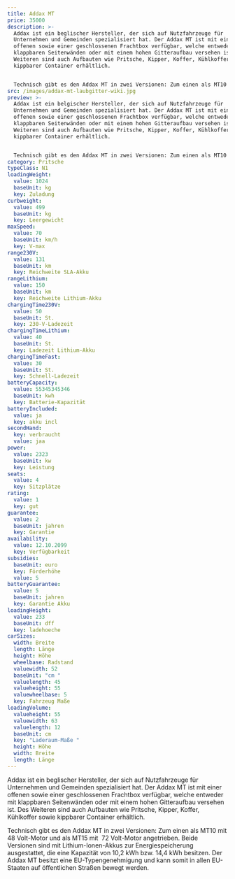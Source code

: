 ```yaml
---
title: Addax MT
price: 35000
description: >-
  Addax ist ein beglischer Hersteller, der sich auf Nutzfahrzeuge für
  Unternehmen und Gemeinden spezialisiert hat. Der Addax MT ist mit einer
  offenen sowie einer geschlossenen Frachtbox verfügbar, welche entweder mit
  klappbaren Seitenwänden oder mit einem hohen Gitteraufbau versehen ist. Des
  Weiteren sind auch Aufbauten wie Pritsche, Kipper, Koffer, Kühlkoffer sowie
  kippbarer Container erhältlich.


  Technisch gibt es den Addax MT in zwei Versionen: Zum einen als MT10 mit 48 Volt-Motor und als MT15 mit  72 Volt-Motor angetrieben. Beide Versionen sind mit Lithium-Ionen-Akkus zur Energiespeicherung ausgestattet, die eine Kapazität von 10,2 kWh bzw. 14,4 kWh besitzen. Der Addax MT besitzt eine EU-Typengenehmigung und kann somit in allen EU-Staaten auf öffentlichen Straßen bewegt werden.
src: /images/addax-mt-laubgitter-wiki.jpg
preview: >-
  Addax ist ein belgischer Hersteller, der sich auf Nutzfahrzeuge für
  Unternehmen und Gemeinden spezialisiert hat. Der Addax MT ist mit einer
  offenen sowie einer geschlossenen Frachtbox verfügbar, welche entweder mit
  klappbaren Seitenwänden oder mit einem hohen Gitteraufbau versehen ist. Des
  Weiteren sind auch Aufbauten wie Pritsche, Kipper, Koffer, Kühlkoffer sowie
  kippbarer Container erhältlich.


  Technisch gibt es den Addax MT in zwei Versionen: Zum einen als MT10 mit 48 Volt-Motor und als MT15 mit  72 Volt-Motor angetrieben. Beide Versionen sind mit Lithium-Ionen-Akkus zur Energiespeicherung ausgestattet, die eine Kapazität von 10,2 kWh bzw. 14,4 kWh besitzen. Der Addax MT besitzt eine EU-Typengenehmigung und kann somit in allen EU-Staaten auf öffentlichen Straßen bewegt werden.
category: Pritsche
typeClass: N1
loadingWeight:
  value: 1024
  baseUnit: kg
  key: Zuladung
curbweight:
  value: 499
  baseUnit: kg
  key: Leergewicht
maxSpeed:
  value: 70
  baseUnit: km/h
  key: V-max
range230V:
  value: 131
  baseUnit: km
  key: Reichweite SLA-Akku
rangeLithium:
  value: 150
  baseUnit: km
  key: Reichweite Lithium-Akku
chargingTime230V:
  value: 50
  baseUnit: St.
  key: 230-V-Ladezeit
chargingTimeLithium:
  value: 40
  baseUnit: St.
  key: Ladezeit Lithium-Akku
chargingTimeFast:
  value: 30
  baseUnit: St.
  key: Schnell-Ladezeit
batteryCapacity:
  value: 55345345346
  baseUnit: kwh
  key: Batterie-Kapazität
batteryIncluded:
  value: ja
  key: akku incl
secondHand:
  key: verbraucht
  value: jaa
power:
  value: 2323
  baseUnit: kw
  key: Leistung
seats:
  value: 4
  key: Sitzplätze
rating:
  value: 1
  key: gut
guarantee:
  value: 2
  baseUnit: jahren
  key: Garantie
availability:
  value: 12.10.2099
  key: Verfügbarkeit
subsidies:
  baseUnit: euro
  key: Förderhöhe
  value: 5
batteryGuarantee:
  value: 5
  baseUnit: jahren
  key: Garantie Akku
loadingHeight:
  value: 233
  baseUnit: dff
  key: ladehoeche
carSizes:
  width: Breite
  length: Länge
  height: Höhe
  wheelbase: Radstand
  valuewidth: 52
  baseUnit: "cm "
  valuelength: 45
  valueheight: 55
  valuewheelbase: 5
  key: Fahrzeug Maße
loadingVolume:
  valueheight: 55
  valuewidth: 63
  valuelength: 12
  baseUnit: cm
  key: "Laderaum-Maße "
  height: Höhe
  width: Breite
  length: Länge
---
```

Addax ist ein beglischer Hersteller, der sich auf Nutzfahrzeuge für Unternehmen und Gemeinden spezialisiert hat. Der Addax MT ist mit einer offenen sowie einer geschlossenen Frachtbox verfügbar, welche entweder mit klappbaren Seitenwänden oder mit einem hohen Gitteraufbau versehen ist. Des Weiteren sind auch Aufbauten wie Pritsche, Kipper, Koffer, Kühlkoffer sowie kippbarer Container erhältlich.

Technisch gibt es den Addax MT in zwei Versionen: Zum einen als MT10 mit 48 Volt-Motor und als MT15 mit  72 Volt-Motor angetrieben. Beide Versionen sind mit Lithium-Ionen-Akkus zur Energiespeicherung ausgestattet, die eine Kapazität von 10,2 kWh bzw. 14,4 kWh besitzen. Der Addax MT besitzt eine EU-Typengenehmigung und kann somit in allen EU-Staaten auf öffentlichen Straßen bewegt werden.
